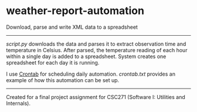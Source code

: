 # weather-report-automation

Download, parse and write XML data to a spreadsheet

---

<i>script.py</i> downloads the data and parses it to extract observation time and temperature in Celsius. After parsed, the temperature reading of each hour within a single day is added to a spreadsheet. System creates one spreadsheet for each day it is running.

I use [Crontab](http://crontab.org/) for scheduling daily automation. <i>crontab.txt</i> provides an example of how this automation can be set up.

---

Created for a final project assignment for CSC271 (Software I: Utilities and Internals).
